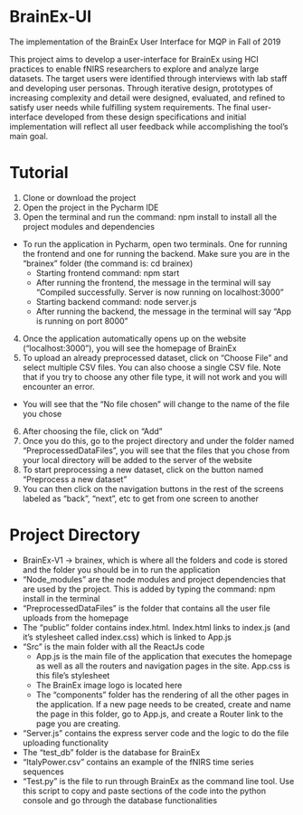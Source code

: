 # BrainEx-UI
The implementation of the BrainEx User Interface for MQP in Fall of 2019

This project aims to develop a user-interface for BrainEx using HCI practices to enable fNIRS researchers to explore and analyze large datasets. The target users were identified through interviews with lab staff and developing user personas. Through iterative design, prototypes of increasing complexity and detail were designed, evaluated, and refined to satisfy user needs while fulfilling system requirements. The final user-interface developed from these design specifications and initial implementation will reflect all user feedback while accomplishing the tool’s main goal.

# Tutorial

1. Clone or download the project 
2. Open the project in the Pycharm IDE
3. Open the terminal and run the command: npm install to install all the project modules and dependencies
  * To run the application in Pycharm, open two terminals. One for running the frontend and one for running the backend. Make sure you are in the “brainex” folder (the command is: cd brainex)
    * Starting frontend command: npm start
     * After running the frontend, the message in the terminal will say “Compiled successfully. Server is now running on localhost:3000”
    * Starting backend command: node server.js
     * After running the backend, the message in the terminal will say “App is running on port 8000”
4. Once the application automatically opens up on the website (“localhost:3000”), you will see the homepage of BrainEx
5. To upload an already preprocessed dataset, click on “Choose File” and select multiple CSV files. You can also choose a single CSV file. Note that if you try to choose any other file type, it will not work and you will encounter an error. 
  * You will see that the “No file chosen” will change to the name of the file you chose
6. After choosing the file, click on “Add”
7. Once you do this, go to the project directory and under the folder named “PreprocessedDataFiles”, you will see that the files that you chose from your local directory will be added to the server of the website
8. To start preprocessing a new dataset, click on the button named “Preprocess a new dataset”
9. You can then click on the navigation buttons in the rest of the screens labeled as “back”, “next”, etc to get from one screen to another


# Project Directory
* BrainEx-V1 -> brainex, which is where all the folders and code is stored and the folder you should be in to run the application
* “Node_modules” are the node modules and project dependencies that are used by the project. This is added by typing the command: npm install in the terminal
* “PreprocessedDataFiles” is the folder that contains all the user file uploads from the homepage
* The “public” folder contains index.html. Index.html links to index.js (and it’s stylesheet called index.css) which is linked to App.js
* “Src” is the main folder with all the ReactJs code
  * App.js is the main file of the application that executes the homepage as well as all the routers and navigation pages in the site. App.css is this file’s stylesheet
  * The BrainEx image logo is located here
  * The “components” folder has the rendering of all the other pages in the application. If a new page needs to be created, create and name the page in this folder, go to App.js, and create a Router link to the page you are creating. 
* “Server.js” contains the express server code and the logic to do the file uploading functionality
* The “test_db” folder is the database for BrainEx
* “ItalyPower.csv” contains an example of the fNIRS time series sequences 
* “Test.py” is the file to run through BrainEx as the command line tool. Use this script to copy and paste sections of the code into the python console and go through the database functionalities

